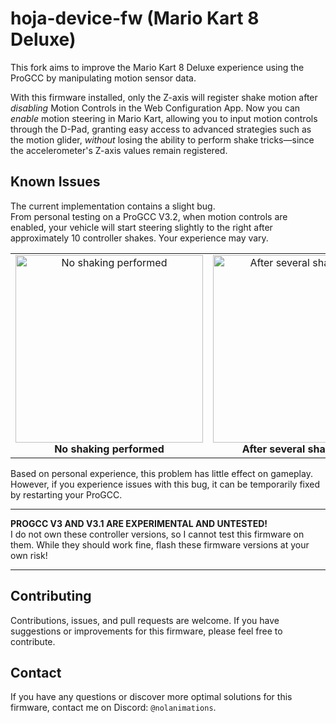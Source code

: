 # hoja-device-fw (Mario Kart 8 Deluxe)

This fork aims to improve the Mario Kart 8 Deluxe experience using the ProGCC by manipulating motion sensor data.

With this firmware installed, only the Z-axis will register shake motion after *disabling* Motion Controls in the Web Configuration App. Now you can *enable* motion steering in Mario Kart, allowing you to input motion controls through the D-Pad, granting easy access to advanced strategies such as the motion glider, *without* losing the ability to perform shake tricks—since the accelerometer's Z-axis values remain registered.

## Known Issues

The current implementation contains a slight bug.  
From personal testing on a ProGCC V3.2, when motion controls are enabled, your vehicle will start steering slightly to the right after approximately 10 controller shakes. Your experience may vary.

<div align="center">
  <table>
    <tr>
      <td align="center">
        <img src="https://s3.gifyu.com/images/bbM66.gif" alt="No shaking performed" width="300"/><br/>
        <strong>No shaking performed</strong>
      </td>
      <td align="center">
        <img src="https://s3.gifyu.com/images/bbM68.gif" alt="After several shake cycles" width="300"/><br/>
        <strong>After several shake cycles</strong>
      </td>
    </tr>
  </table>
</div>

Based on personal experience, this problem has little effect on gameplay. However, if you experience issues with this bug, it can be temporarily fixed by restarting your ProGCC.

---

**PROGCC V3 AND V3.1 ARE EXPERIMENTAL AND UNTESTED!**  
I do not own these controller versions, so I cannot test this firmware on them. While they should work fine, flash these firmware versions at your own risk!

---

## Contributing

Contributions, issues, and pull requests are welcome. If you have suggestions or improvements for this firmware, please feel free to contribute.

## Contact

If you have any questions or discover more optimal solutions for this firmware, contact me on Discord: `@nolanimations`.
